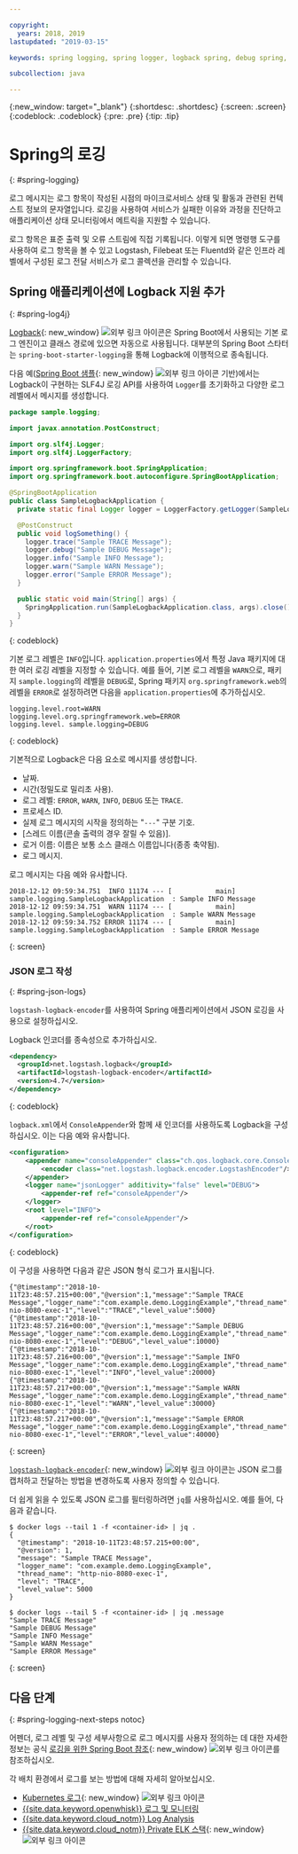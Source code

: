 ```yaml
---

copyright:
  years: 2018, 2019
lastupdated: "2019-03-15"

keywords: spring logging, spring logger, logback spring, debug spring, json log spring, consoleappender spring, spring boot log

subcollection: java

---
```


{:new_window: target="_blank"}
{:shortdesc: .shortdesc}
{:screen: .screen}
{:codeblock: .codeblock}
{:pre: .pre}
{:tip: .tip}

# Spring의 로깅
{: #spring-logging}

로그 메시지는 로그 항목이 작성된 시점의 마이크로서비스 상태 및 활동과 관련된 컨텍스트 정보의 문자열입니다. 로깅을 사용하여 서비스가 실패한 이유와 과정을 진단하고 애플리케이션 상태 모니터링에서 메트릭을 지원할 수 있습니다.

로그 항목은 표준 출력 및 오류 스트림에 직접 기록됩니다. 이렇게 되면 명령행 도구를 사용하여 로그 항목을 볼 수 있고 Logstash, Filebeat 또는 Fluentd와 같은 인프라 레벨에서 구성된 로그 전달 서비스가 로그 콜렉션을 관리할 수 있습니다.

## Spring 애플리케이션에 Logback 지원 추가
{: #spring-log4j}

[Logback](https://logback.qos.ch/){: new_window} ![외부 링크 아이콘](../icons/launch-glyph.svg "외부 링크 아이콘")은 Spring Boot에서 사용되는 기본 로그 엔진이고 클래스 경로에 있으면 자동으로 사용됩니다. 대부분의 Spring Boot 스타터는 `spring-boot-starter-logging`을 통해 Logback에 이행적으로 종속됩니다.

다음 예([Spring Boot 샘플](https://github.com/spring-projects/spring-boot/blob/master/spring-boot-samples/spring-boot-sample-logback/src/main/java/sample/logback/SampleLogbackApplication.java){: new_window} ![외부 링크 아이콘](../icons/launch-glyph.svg "외부 링크 아이콘") 기반)에서는 Logback이 구현하는 SLF4J 로깅 API를 사용하여 `Logger`를 초기화하고 다양한 로그 레벨에서 메시지를 생성합니다.

```java
package sample.logging;

import javax.annotation.PostConstruct;

import org.slf4j.Logger;
import org.slf4j.LoggerFactory;

import org.springframework.boot.SpringApplication;
import org.springframework.boot.autoconfigure.SpringBootApplication;

@SpringBootApplication
public class SampleLogbackApplication {
  private static final Logger logger = LoggerFactory.getLogger(SampleLogbackApplication.class);

  @PostConstruct
  public void logSomething() {
    logger.trace("Sample TRACE Message");
    logger.debug("Sample DEBUG Message");
    logger.info("Sample INFO Message");
    logger.warn("Sample WARN Message");
    logger.error("Sample ERROR Message");
  }

  public static void main(String[] args) {
    SpringApplication.run(SampleLogbackApplication.class, args).close();
  }
}
```
{: codeblock}

기본 로그 레벨은 `INFO`입니다.  `application.properties`에서 특정 Java 패키지에 대한 여러 로깅 레벨을 지정할 수 있습니다. 예를 들어, 기본 로그 레벨을 `WARN`으로, 패키지 `sample.logging`의 레벨을 `DEBUG`로, Spring 패키지 `org.springframework.web`의 레벨을 `ERROR`로 설정하려면 다음을 `application.properties`에 추가하십시오.

```properties
logging.level.root=WARN
logging.level.org.springframework.web=ERROR
logging.level. sample.logging=DEBUG
```
{: codeblock}

기본적으로 Logback은 다음 요소로 메시지를 생성합니다.

- 날짜.
- 시간(정밀도로 밀리초 사용).
- 로그 레벨: `ERROR`, `WARN`, `INFO`, `DEBUG` 또는 `TRACE`.
- 프로세스 ID.
- 실제 로그 메시지의 시작을 정의하는 "`---`" 구분 기호.
- [스레드 이름(콘솔 출력의 경우 잘릴 수 있음)].
- 로거 이름: 이름은 보통 소스 클래스 이름입니다(종종 축약됨).
- 로그 메시지.

로그 메시지는 다음 예와 유사합니다.

```
2018-12-12 09:59:34.751  INFO 11174 --- [           main] sample.logging.SampleLogbackApplication  : Sample INFO Message
2018-12-12 09:59:34.751  WARN 11174 --- [           main] sample.logging.SampleLogbackApplication  : Sample WARN Message
2018-12-12 09:59:34.752 ERROR 11174 --- [           main] sample.logging.SampleLogbackApplication  : Sample ERROR Message
```
{: screen}

### JSON 로그 작성
{: #spring-json-logs}

`logstash-logback-encoder`를 사용하여 Spring 애플리케이션에서 JSON 로깅을 사용으로 설정하십시오.

Logback 인코더를 종속성으로 추가하십시오.

```xml
<dependency>
  <groupId>net.logstash.logback</groupId>
  <artifactId>logstash-logback-encoder</artifactId>
  <version>4.7</version>
</dependency>
```
{: codeblock}

`logback.xml`에서 `ConsoleAppender`와 함께 새 인코더를 사용하도록 Logback을 구성하십시오. 이는 다음 예와 유사합니다.

```xml
<configuration>
    <appender name="consoleAppender" class="ch.qos.logback.core.ConsoleAppender">
        <encoder class="net.logstash.logback.encoder.LogstashEncoder"/>
    </appender>
    <logger name="jsonLogger" additivity="false" level="DEBUG">
        <appender-ref ref="consoleAppender"/>
    </logger>
    <root level="INFO">
        <appender-ref ref="consoleAppender"/>
    </root>
</configuration>
```
{: codeblock}

이 구성을 사용하면 다음과 같은 JSON 형식 로그가 표시됩니다.

```
{"@timestamp":"2018-10-11T23:48:57.215+00:00","@version":1,"message":"Sample TRACE Message","logger_name":"com.example.demo.LoggingExample","thread_name":"http-nio-8080-exec-1","level":"TRACE","level_value":5000}
{"@timestamp":"2018-10-11T23:48:57.216+00:00","@version":1,"message":"Sample DEBUG Message","logger_name":"com.example.demo.LoggingExample","thread_name":"http-nio-8080-exec-1","level":"DEBUG","level_value":10000}
{"@timestamp":"2018-10-11T23:48:57.216+00:00","@version":1,"message":"Sample INFO Message","logger_name":"com.example.demo.LoggingExample","thread_name":"http-nio-8080-exec-1","level":"INFO","level_value":20000}
{"@timestamp":"2018-10-11T23:48:57.217+00:00","@version":1,"message":"Sample WARN Message","logger_name":"com.example.demo.LoggingExample","thread_name":"http-nio-8080-exec-1","level":"WARN","level_value":30000}
{"@timestamp":"2018-10-11T23:48:57.217+00:00","@version":1,"message":"Sample ERROR Message","logger_name":"com.example.demo.LoggingExample","thread_name":"http-nio-8080-exec-1","level":"ERROR","level_value":40000}
```
{: screen}

[`logstash-logback-encoder`](https://github.com/logstash/logstash-logback-encoder){: new_window} ![외부 링크 아이콘](../icons/launch-glyph.svg "외부 링크 아이콘")는 JSON 로그를 캡처하고 전달하는 방법을 변경하도록 사용자 정의할 수 있습니다.

더 쉽게 읽을 수 있도록 JSON 로그를 필터링하려면 `jq`를 사용하십시오. 예를 들어, 다음과 같습니다.

```
$ docker logs --tail 1 -f <container-id> | jq .
{
  "@timestamp": "2018-10-11T23:48:57.215+00:00",
  "@version": 1,
  "message": "Sample TRACE Message",
  "logger_name": "com.example.demo.LoggingExample",
  "thread_name": "http-nio-8080-exec-1",
  "level": "TRACE",
  "level_value": 5000
}

$ docker logs --tail 5 -f <container-id> | jq .message
"Sample TRACE Message"
"Sample DEBUG Message"
"Sample INFO Message"
"Sample WARN Message"
"Sample ERROR Message"
```
{: screen}

## 다음 단계
{: #spring-logging-next-steps notoc}

어펜더, 로그 레벨 및 구성 세부사항으로 로그 메시지를 사용자 정의하는 데 대한 자세한 정보는 공식 [로깅을 위한 Spring Boot 참조](https://docs.spring.io/spring-boot/docs/current/reference/html/howto-logging.html){: new_window} ![외부 링크 아이콘](../icons/launch-glyph.svg "외부 링크 아이콘")를 참조하십시오.

각 배치 환경에서 로그를 보는 방법에 대해 자세히 알아보십시오.

* [Kubernetes 로그](https://kubernetes.io/docs/concepts/cluster-administration/logging/){: new_window} ![외부 링크 아이콘](../icons/launch-glyph.svg "외부 링크 아이콘")
* [{{site.data.keyword.openwhisk}} 로그 및 모니터링](/docs/openwhisk?topic=cloud-functions-openwhisk_logs#openwhisk_logs)
* [{{site.data.keyword.cloud_notm}} Log Analysis](/docs/services/CloudLogAnalysis?topic=cloudloganalysis-log_analysis_ov#log_analysis_ov)
* [{{site.data.keyword.cloud_notm}} Private ELK 스택](https://www.ibm.com/support/knowledgecenter/en/SSBS6K_2.1.0.2/manage_metrics/logging_elk.html){: new_window} ![외부 링크 아이콘](../icons/launch-glyph.svg "외부 링크 아이콘")
